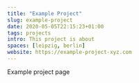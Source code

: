 ```yaml
---
title: "Example Project"
slug: example-project
date: 2020-05-05T22:15:23+01:00
tags: projects
intro: This project is about
spaces: [leipzig, berlin]
website: https://example-project-xyz.com
---
```


Example project page
